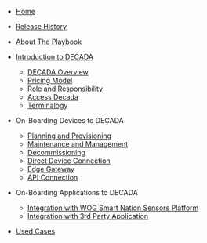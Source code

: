 <!-- docs/sidebar -->

- [Home](/#docs)
- [Release History](Release.md)
- [About The Playbook](AboutPlayBook.md)
- [Introduction to DECADA](Quicklinks.md)
     * [DECADA Overview](Overview/Overview.md)
     * [Pricing Model](Overview/Price.md)
     * [Role and Responsibility](Overview/Role.md)
     * [Access Decada](Overview/AccessingEnOS.md)
     * [Terminalogy](Overview/EnOSGlossaries.md)

- On-Boarding Devices to DECADA
     * [Planning and Provisioning](Dev_Con/Onboard.md)
     * [Maintenance and Management](Dev_Con/Maintenance.md)
     * [Decommissioning](Dev_Con/Decommis.md)
     * [Direct Device Connection](Dev_Con/Dev_DDC.md)
     * [Edge Gateway](Dev_Con/Edge.md)
     * [API Connection](Dev_Con/API.md)        

- On-Boarding Applications to DECADA
     * [Integration with WOG Smart Nation Sensors Platform](Dev_Con/WOG.md)
     * [Integration with 3rd Party Application](Dev_Con/3PApp.md)
- [Used Cases](manual.md)
